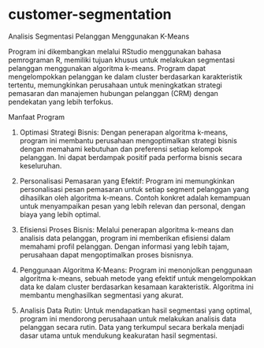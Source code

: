 # customer-segmentation
Analisis Segmentasi Pelanggan Menggunakan K-Means

Program ini dikembangkan melalui RStudio menggunakan bahasa pemrograman R, memiliki tujuan khusus untuk melakukan segmentasi pelanggan menggunakan algoritma k-means. Program dapat mengelompokkan pelanggan ke dalam cluster berdasarkan karakteristik tertentu, memungkinkan perusahaan untuk meningkatkan strategi pemasaran dan manajemen hubungan pelanggan (CRM) dengan pendekatan yang lebih terfokus.

Manfaat Program
1. Optimasi Strategi Bisnis:
Dengan penerapan algoritma k-means, program ini membantu perusahaan mengoptimalkan strategi bisnis dengan memahami kebutuhan dan preferensi setiap kelompok pelanggan. Ini dapat berdampak positif pada performa
bisnis secara keseluruhan.

2. Personalisasi Pemasaran yang Efektif:
Program ini memungkinkan personalisasi pesan pemasaran untuk setiap segment pelanggan yang dihasilkan oleh algoritma k-means. Contoh konkret adalah kemampuan untuk menyampaikan pesan yang lebih relevan dan personal, dengan biaya yang lebih optimal.

3. Efisiensi Proses Bisnis:
Melalui penerapan algoritma k-means dan analisis data pelanggan, program ini memberikan efisiensi dalam memahami profil pelanggan. Dengan informasi yang lebih tajam, perusahaan dapat mengoptimalkan proses bisnisnya.

4. Penggunaan Algoritma K-Means:
Program ini menonjolkan penggunaan algoritma k-means, sebuah metode yang efektif untuk mengelompokkan data ke dalam cluster berdasarkan kesamaan karakteristik. Algoritma ini membantu menghasilkan segmentasi yang akurat.

5. Analisis Data Rutin:
Untuk mendapatkan hasil segmentasi yang optimal, program ini mendorong perusahaan untuk melakukan analisis data pelanggan secara rutin. Data yang terkumpul secara berkala menjadi dasar utama untuk mendukung keakuratan hasil segmentasi.
